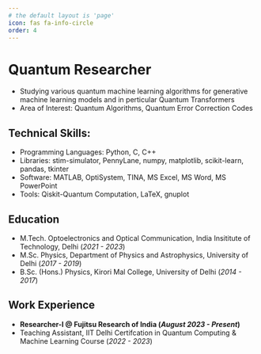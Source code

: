 ```yaml
---
# the default layout is 'page'
icon: fas fa-info-circle
order: 4
---
```


# Quantum Researcher
 - Studying various quantum machine learning algorithms for generative machine learning models and in perticular Quantum Transformers
 - Area of Interest: Quantum Algorithms, Quantum Error Correction Codes
   
## Technical Skills: 
- Programming Languages: Python, C, C++ 
- Libraries: stim-simulator, PennyLane, numpy, matplotlib, scikit-learn,
pandas, tkinter
- Software: MATLAB, OptiSystem, TINA, MS Excel, MS Word, MS PowerPoint
- Tools: Qiskit-Quantum Computation, LaTeX, gnuplot

## Education
- M.Tech. Optoelectronics and Optical Communication, India Insititute of Technology, Delhi (_2021 - 2023_)								       		
- M.Sc. Physics, Department of Physics and Astrophysics, University of Delhi (_2017 - 2019_)	 			        		
- B.Sc. (Hons.) Physics, Kirori Mal College, University of Delhi (_2014 - 2017_)

## Work Experience
- **Researcher-I @ Fujitsu Research of India (_August 2023 - Present_)**
- Teaching Assistant, IIT Delhi Certifcation in Quantum Computing & Machine Learning Course (_2022 - 2023_)


